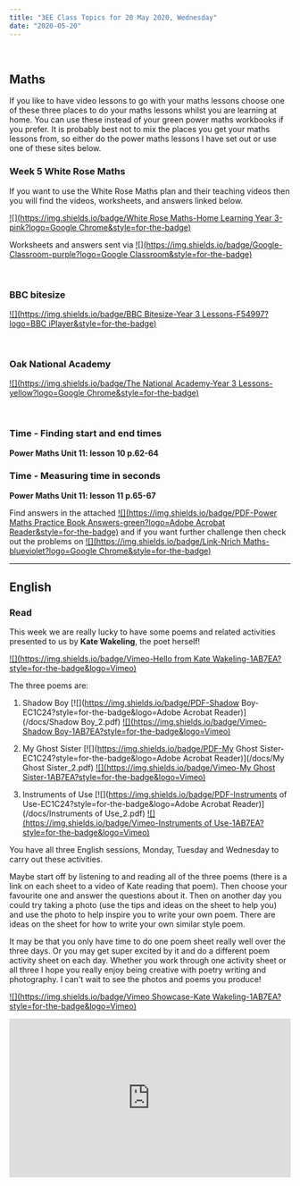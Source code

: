 ```yaml
---
title: "3EE Class Topics for 20 May 2020, Wednesday"
date: "2020-05-20"
---
```


&nbsp;

## Maths

If you like to have video lessons to go with your maths lessons choose one of these three places to do your maths lessons whilst you are learning at home. You can use these instead of your green power maths workbooks if you prefer. It is probably best not to mix the places you get your maths lessons from, so either do the power maths lessons I have set out or use one of these sites below.

### Week 5 White Rose Maths 

If you want to use the White Rose Maths plan and their teaching videos then you will find the videos, worksheets, and answers linked below.

[![](https://img.shields.io/badge/White Rose Maths-Home Learning Year 3-pink?logo=Google Chrome&style=for-the-badge)](https://whiterosemaths.com/homelearning/year-3/)

Worksheets and answers sent via [![](https://img.shields.io/badge/Google-Classroom-purple?logo=Google Classroom&style=for-the-badge)](https://classroom.google.com)

<br>

### BBC bitesize

[![](https://img.shields.io/badge/BBC Bitesize-Year 3 Lessons-F54997?logo=BBC iPlayer&style=for-the-badge)](https://www.bbc.co.uk/bitesize/tags/zmyxxyc/year-3-lessons/)

<br>

### Oak National Academy 
[![](https://img.shields.io/badge/The National Academy-Year 3 Lessons-yellow?logo=Google Chrome&style=for-the-badge)](https://www.thenational.academy/online-classroom/year-3/#schedule)

<br>

### Time - Finding start and end times

**Power Maths Unit 11: lesson 10 p.62-64**

### Time - Measuring time in seconds

**Power Maths Unit 11: lesson 11 p.65-67**

Find answers in the attached [![](https://img.shields.io/badge/PDF-Power Maths Practice Book Answers-green?logo=Adobe Acrobat Reader&style=for-the-badge)](/docs/powermaths/y3/pm_y3_u11_practicebookanswers.pdf) and if you want further challenge then check out the problems on [![](https://img.shields.io/badge/Link-Nrich Maths-blueviolet?logo=Google Chrome&style=for-the-badge)](https://nrich.maths.org)

<hr>

## English

### Read

This week we are really lucky to have some poems and related activities presented to us by **Kate Wakeling**, the poet herself!

[![](https://img.shields.io/badge/Vimeo-Hello from Kate Wakeling-1AB7EA?style=for-the-badge&logo=Vimeo)](https://vimeo.com/418408494)

The three poems are:

1. Shadow Boy [![](https://img.shields.io/badge/PDF-Shadow Boy-EC1C24?style=for-the-badge&logo=Adobe Acrobat Reader)](/docs/Shadow Boy_2.pdf) [![](https://img.shields.io/badge/Vimeo-Shadow Boy-1AB7EA?style=for-the-badge&logo=Vimeo)](https://vimeo.com/418408941)

2. My Ghost Sister [![](https://img.shields.io/badge/PDF-My Ghost Sister-EC1C24?style=for-the-badge&logo=Adobe Acrobat Reader)](/docs/My Ghost Sister_2.pdf) [![](https://img.shields.io/badge/Vimeo-My Ghost Sister-1AB7EA?style=for-the-badge&logo=Vimeo)](https://vimeo.com/418411869)

3. Instruments of Use [![](https://img.shields.io/badge/PDF-Instruments of Use-EC1C24?style=for-the-badge&logo=Adobe Acrobat Reader)](/docs/Instruments of Use_2.pdf) [![](https://img.shields.io/badge/Vimeo-Instruments of Use-1AB7EA?style=for-the-badge&logo=Vimeo)](https://vimeo.com/418408653)

You have all three English sessions, Monday, Tuesday and Wednesday to carry out these activities. 

Maybe start off by listening to and reading all of the three poems (there is a link on each sheet to a video of Kate reading that poem). Then choose your favourite one and answer the questions about it. Then on another day you could try taking a photo (use the tips and ideas on the sheet to help you) and use the photo to help inspire you to write your own poem. There are ideas on the sheet for how to write your own similar style poem. 

It may be that you only have time to do one poem sheet really well over the three days. Or you may get super excited by it and do a different poem activity sheet on each day. Whether you work through one activity sheet or all three I hope you really enjoy being creative with poetry writing and photography. 
I can't wait to see the photos and poems you produce!

[![](https://img.shields.io/badge/Vimeo Showcase-Kate Wakeling-1AB7EA?style=for-the-badge&logo=Vimeo)](https://vimeo.com/showcase/7141588)

<div style='padding:56.25% 0 0 0;position:relative;'><iframe src='https://vimeo.com/showcase/7141588/embed' allowfullscreen frameborder='0' style='position:absolute;top:0;left:0;width:100%;height:100%;'></iframe></div>

<br/>
<br/>


